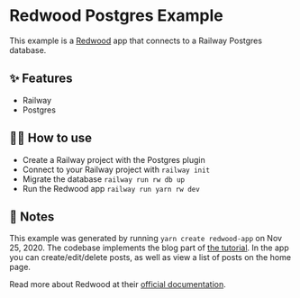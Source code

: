 # Redwood Postgres Example

This example is a [Redwood](https://redwoodjs.com/) app that connects to a Railway Postgres database.

## ✨ Features

- Railway
- Postgres

## 💁‍♀️ How to use

- Create a Railway project with the Postgres plugin
- Connect to your Railway project with `railway init`
- Migrate the database `railway run rw db up`
- Run the Redwood app `railway run yarn rw dev`

## 📝 Notes

This example was generated by running `yarn create redwood-app` on Nov 25, 2020.
The codebase implements the blog part of [the
tutorial](https://redwoodjs.com/tutorial/welcome-to-redwood). In the app you can
create/edit/delete posts, as well as view a list of posts on the home page.

Read more about Redwood at their [official
documentation](https://redwoodjs.com/docs/quick-start).
